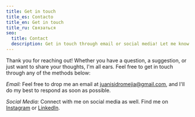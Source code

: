 ```yaml
---
title: Get in touch
title_es: Contacto
title_en: Get in touch
title_ru: Связаться
seo:
  title: Contact
  description: Get in touch through email or social media! Let me know how I can help.
---
```


Thank you for reaching out! Whether you have a question, a suggestion, or just want to share your thoughts, I'm all ears. Feel free to get in touch through any of the methods below:

_Email:_
Feel free to drop me an email at [juanisidromejia@gmail.com](mailto:juanisidromejia@gmail.com), and I'll do my best to respond as soon as possible.

_Social Media:_
Connect with me on social media as well. Find me on [Instagram](https://twitter.com) or [LinkedIn](https://www.linkedin.com/).
